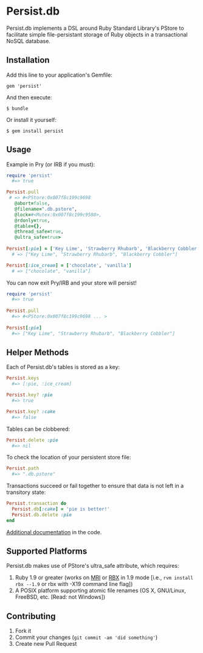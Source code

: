 # Persist.db

Persist.db implements a DSL around Ruby Standard Library's PStore to facilitate simple file-persistant storage of Ruby objects in a transactional NoSQL database.

## Installation

Add this line to your application's Gemfile:

    gem 'persist'

And then execute:

    $ bundle

Or install it yourself:

    $ gem install persist

## Usage

Example in Pry (or IRB if you must):

```ruby
require 'persist'
  #=> true

Persist.pull
 # => #<PStore:0x007f8c199c9698
   @abort=false,
   @filename=".db.pstore",
   @lock=#<Mutex:0x007f8c199c9580>,
   @rdonly=true,
   @table={},
   @thread_safe=true,
   @ultra_safe=true>
  
Persist[:pie] = ['Key Lime', 'Strawberry Rhubarb', 'Blackberry Cobbler']
  # => ["Key Lime", "Strawberry Rhubarb", "Blackberry Cobbler"]

Persist[:ice_cream] = ['chocolate', 'vanilla']
  # => ["chocolate", "vanilla"]
```

You can now exit Pry/IRB and your store will persist!

```ruby
require 'persist'
  #=> true
  
Persist.pull
  #=> #<PStore:0x007f8c199c9698 ... >
  
Persist[:pie]
  #=> ["Key Lime", "Strawberry Rhubarb", "Blackberry Cobbler"]
```

## Helper Methods

Each of Persist.db's tables is stored as a key:

```ruby
Persist.keys
  #=> [:pie, :ice_cream]

Persist.key? :pie
  #=> true

Persist.key? :cake
  #=> false
```

Tables can be clobbered:

```ruby
Persist.delete :pie
  #=> nil
```

To check the location of your persistent store file:

```ruby
Persist.path
  #=> ".db.pstore"
```

Transactions succeed or fail together to ensure that data is not left in a transitory state:

```ruby
Persist.transaction do
  Persist.db[:cake] = 'pie is better!'
  Persist.db.delete :pie
end
```

[Additional documentation](https://github.com/Havenwood/persist/blob/master/lib/persist/persist.rb) in the code.

## Supported Platforms

Persist.db makes use of PStore's ultra_safe attribute, which requires:

1. Ruby 1.9 or greater (works on [MRI](http://www.ruby-lang.org/en/) or [RBX](http://rubini.us/) in 1.9 mode [i.e., `rvm install rbx --1.9` or rbx with -X19 command line flag])
2. A POSIX platform supporting atomic file renames (OS X, GNU/Linux, FreeBSD, etc. [Read: not Windows])

## Contributing

1. Fork it
2. Commit your changes (`git commit -am 'did something'`)
3. Create new Pull Request